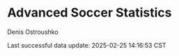 # Advanced Soccer Statistics
Denis Ostroushko

<!-- gfm -->

Last successful data update: 2025-02-25 14:16:53 CST
